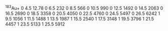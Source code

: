 $^{183}$Au+
0 4.5 12.78
0 6.5 232
0 8.5 566
0 10.5 990
0 12.5 1492
0 14.5 2063
0 16.5 2690
0 18.5 3358
0 20.5 4050
0 22.5 4760
0 24.5 5497
0 26.5 6242
1 9.5 1056
1 11.5 1488
1 13.5 1987
1 15.5 2540
1 17.5 3148
1 19.5 3796
1 21.5 4457
1 23.5 5133
1 25.5 5912